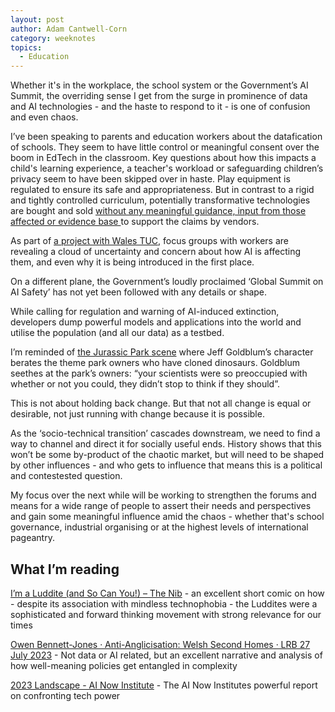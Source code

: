 ```yaml
---
layout: post
author: Adam Cantwell-Corn
category: weeknotes
topics:
  - Education
---
```


Whether it's in the workplace, the school system or the Government’s AI Summit, the overriding sense I get from the surge in prominence of data and AI technologies - and the haste to respond to it - is one of confusion and even chaos. 

I’ve been speaking to parents and education workers about the datafication of schools. They seem to have little control or meaningful consent over the boom in EdTech in the classroom. Key questions about how this impacts a child's learning experience, a teacher's workload or safeguarding children’s privacy seem to have been skipped over in haste. Play equipment is regulated to ensure its safe and appropriateness. But in contrast to a rigid and tightly controlled curriculum, potentially transformative technologies are bought and sold [without any meaningful guidance, input from those affected or evidence base ](https://schoolsweek.co.uk/government-must-do-more-to-regulate-ai-in-education/)to support the claims by vendors. 

As part of [a project with Wales TUC,](https://connectedbydata.org/events/2023-08-02-impact-of-ai-on-welsh-workers) focus groups with workers are revealing a cloud of uncertainty and concern about how AI is affecting them, and even why it is being introduced in the first place. 

On a different plane, the Government’s loudly proclaimed ‘Global Summit on AI Safety’ has not yet been followed with any details or shape. 

While calling for regulation and warning of AI-induced extinction, developers dump powerful models and applications into the world and utilise the population (and all our data) as a testbed. 

I’m reminded of [the Jurassic Park scene](https://www.youtube.com/watch?v=g3j9muCo4o0) where Jeff Goldblum’s character berates the theme park owners who have cloned dinosaurs. Goldblum seethes at the park’s owners: “your scientists were so preoccupied with whether or not you could, they didn’t stop to think if they should”. 

This is not about holding back change. But that not all change is equal or desirable, not just running with change because it is possible.

As the ‘socio-technical transition’ cascades downstream, we need to find a way to channel and direct it for socially useful ends. History shows that this won’t be some by-product of the chaotic market, but will need to be shaped by other influences - and who gets to influence that means this is a political and contestested question. 

My focus over the next while will be working to strengthen the forums and means for a wide range of people to assert their needs and perspectives and gain some meaningful influence amid the chaos -  whether that's school governance, industrial organising or at the highest levels of international pageantry.  


## What I’m reading

[I’m a Luddite (and So Can You!) – The Nib](https://thenib.com/im-a-luddite/) - an excellent short comic on how - despite its association with mindless technophobia - the Luddites were a sophisticated and forward thinking movement with strong relevance for our times

[Owen Bennett-Jones · Anti-Anglicisation: Welsh Second Homes · LRB 27 July 2023](https://www.lrb.co.uk/the-paper/v45/n15/owen-bennett-jones/anti-anglicisation) - Not data or AI related, but an excellent narrative and analysis of how well-meaning policies get entangled in complexity

[2023 Landscape - AI Now Institute](https://ainowinstitute.org/2023-landscape) - The AI Now Institutes powerful report on confronting tech power
